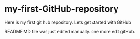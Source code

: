 # my-first-GitHub-repository
Here is my first git hub repository. Lets get started with GitHub

README.MD file was just edited manually. one more edit gitHub.
